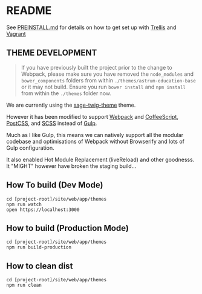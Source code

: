 # README #

See [PREINSTALL.md](PREINSTALL.md) for details on how to get set up with [Trellis](https://roots.io/trellis/) and [Vagrant](https://www.vagrantup.com/)

## THEME DEVELOPMENT

> If you have previously built the project prior to the change to Webpack, please make sure you have removed the `node_modules` and `bower_components` folders from within `./themes/astrum-education-base` or it may not build. Ensure you run `bower install` and `npm install` from within the `./themes` folder now.

We are currently using the [sage-twig-theme](https://github.com/studiorabota/sage-twig-theme) theme.

However it has been modified to support [Webpack](https://webpack.github.io/) and [CoffeeScript](http://coffeescript.org/), [PostCSS](https://github.com/postcss/postcss), and [SCSS](http://sass-lang.com/) instead of [Gulp](http://gulpjs.com/).

Much as I like Gulp, this means we can natively support all the modular codebase and optimisations of Webpack without Browserify and lots of Gulp configuration.

It also enabled Hot Module Replacement (liveReload) and other goodnesss.
It "MIGHT" however have broken the staging build...

## How To build (Dev Mode)

```
cd [project-root]/site/web/app/themes
npm run watch
open https://localhost:3000
```

## How to build (Production Mode)

```
cd [project-root]/site/web/app/themes
npm run build-production
```

## How to clean dist

```
cd [project-root]/site/web/app/themes
npm run clean
```


